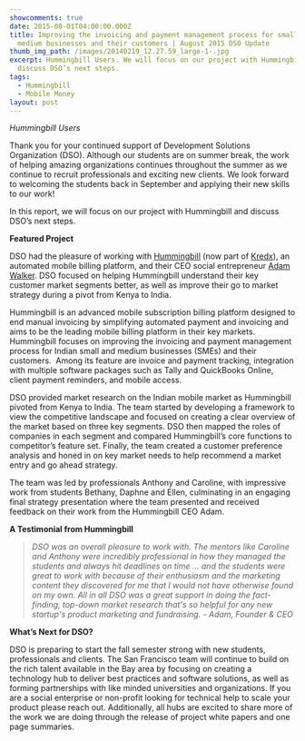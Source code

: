 ```yaml
---
showcomments: true
date: 2015-08-01T04:00:00.000Z
title: Improving the invoicing and payment management process for small and
  medium businesses and their customers | August 2015 DSO Update
thumb_img_path: /images/20140219_12.27.59_large-1-.jpg
excerpt: Hummingbill Users. We will focus on our project with Hummingbill and
  discuss DSO’s next steps.
tags:
  - Hummingbill
  - Mobile Money
layout: post
---
```

*Hummingbill Users*

Thank you for your continued support of Development Solutions Organization (DSO). Although our students are on summer break, the work of helping amazing organizations continues throughout the summer as we continue to recruit professionals and exciting new clients. We look forward to welcoming the students back in September and applying their new skills to our work!

In this report, we will focus on our project with Hummingbill and discuss DSO’s next steps.

**Featured Project**

DSO had the pleasure of working with [Hummingbill](http://hummingbill.com/) (now part of [Kredx](https://www.kredx.com/)), an automated mobile billing platform, and their CEO social entrepreneur [Adam Walker](https://in.linkedin.com/pub/adam-walker/22/b1a/640). DSO focused on helping Hummingbill understand their key customer market segments better, as well as improve their go to market strategy during a pivot from Kenya to India.

Hummingbill is an advanced mobile subscription billing platform designed to end manual invoicing by simplifying automated payment and invoicing and aims to be the leading mobile billing platform in their key markets. Hummingbill focuses on improving the invoicing and payment management process for Indian small and medium businesses (SMEs) and their customers.  Among its feature are invoice and payment tracking, integration with multiple software packages such as Tally and QuickBooks Online, client payment reminders, and mobile access.

DSO provided market research on the Indian mobile market as Hummingbill pivoted from Kenya to India. The team started by developing a framework to view the competitive landscape and focused on creating a clear overview of the market based on three key segments. DSO then mapped the roles of companies in each segment and compared Hummingbill’s core functions to competitor’s feature set. Finally, the team created a customer preference analysis and honed in on key market needs to help recommend a market entry and go ahead strategy.

The team was led by professionals Anthony and Caroline, with impressive work from students Bethany, Daphne and Ellen, culminating in an engaging final strategy presentation where the team presented and received feedback on their work from the Hummingbill CEO Adam.

**A Testimonial from Hummingbill**

> *DSO was an overall pleasure to work with. The mentors like Caroline and Anthony were incredibly professional in how they managed the students and always hit deadlines on time ... and the students were great to work with because of their enthusiasm and the marketing content they discovered for me that I would not have otherwise found on my own. All in all DSO was a great support in doing the fact-finding, top-down market research that's so helpful for any new startup's product marketing and fundraising. - Adam, Founder & CEO*

**What’s Next for DSO?**

DSO is preparing to start the fall semester strong with new students, professionals and clients. The San Francisco team will continue to build on the rich talent available in the Bay area by focusing on creating a technology hub to deliver best practices and software solutions, as well as forming partnerships with like minded universities and organizations. If you are a social enterprise or non-profit looking for technical help to scale your product please reach out. Additionally, all hubs are excited to share more of the work we are doing through the release of project white papers and one page summaries.